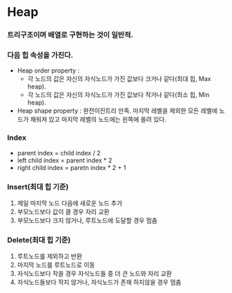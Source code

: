 # Heap

### 트리구조이며 배열로 구현하는 것이 일반적.

### 다음 힙 속성을 가진다.
* Heap order property : 
  - 각 노드의 값은 자신의 자식노드가 가진 값보다 크거나 같다(최대 힙, Max heap). 
  - 각 노드의 값은 자신의 자식노드가 가진 값보다 작거나 같다(최소 힙, Min heap).
* Heap shape property : 완전이진트리 만족. 마지막 레벨을 제외한 모든 레벨에 노드가 채워져 있고 마지막 레벨의 노드에는 왼쪽에 쏠려 있다.
  
### Index
* parent index = child index / 2
* left child index = parent index * 2
* right child index = paretn index * 2 + 1

### Insert(최대 힙 기준)
1. 제일 마지막 노드 다음에 새로운 노드 추가
2. 부모노드보다 값이 클 경우 자리 교환
3. 부모노드보다 크지 않거나, 루트노드에 도달할 경우 멈춤

### Delete(최대 힙 기준)
1. 루트노드를 제외하고 반환
2. 마지막 노드를 루트노드로 이동
3. 자식노드보다 작을 경우 자식노드들 중 더 큰 노드와 자리 교환
4. 자식노드들보다 작지 않거나, 자식노드가 존재 하지않을 경우 멈춤
